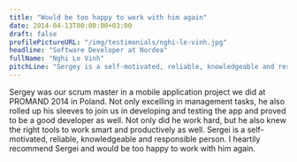 ```yaml
---
title: "Would be too happy to work with him again"
date: 2014-04-13T00:00:00+03:00
draft: false
profilePictureURL: "/img/testimonials/nghi-le-vinh.jpg"
headline: "Software Developer at Nordea"
fullName: "Nghi Le Vinh"
pitchLine: "Sergey is a self-motivated, reliable, knowledgeable and responsible person."
---
```


Sergey was our scrum master in a mobile application project we did at PROMAND 2014 in Poland. Not only excelling in management tasks, he also rolled up his sleeves to join us in developing and testing the app and proved to be a good developer as well. Not only did he work hard, but he also knew the right tools to work smart and productively as well. Sergei is a self-motivated, reliable, knowledgeable and responsible person. I heartily recommend Sergei and would be too happy to work with him again.
